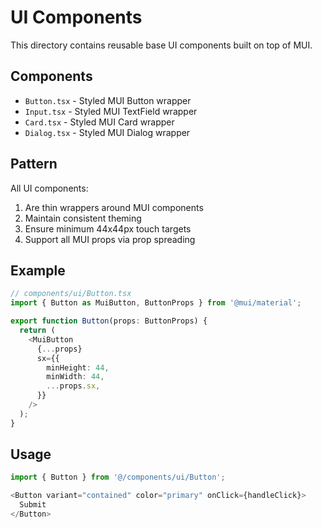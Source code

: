 # UI Components

This directory contains reusable base UI components built on top of MUI.

## Components

- `Button.tsx` - Styled MUI Button wrapper
- `Input.tsx` - Styled MUI TextField wrapper
- `Card.tsx` - Styled MUI Card wrapper
- `Dialog.tsx` - Styled MUI Dialog wrapper

## Pattern

All UI components:
1. Are thin wrappers around MUI components
2. Maintain consistent theming
3. Ensure minimum 44x44px touch targets
4. Support all MUI props via prop spreading

## Example

```typescript
// components/ui/Button.tsx
import { Button as MuiButton, ButtonProps } from '@mui/material';

export function Button(props: ButtonProps) {
  return (
    <MuiButton
      {...props}
      sx={{
        minHeight: 44,
        minWidth: 44,
        ...props.sx,
      }}
    />
  );
}
```

## Usage

```typescript
import { Button } from '@/components/ui/Button';

<Button variant="contained" color="primary" onClick={handleClick}>
  Submit
</Button>
```
